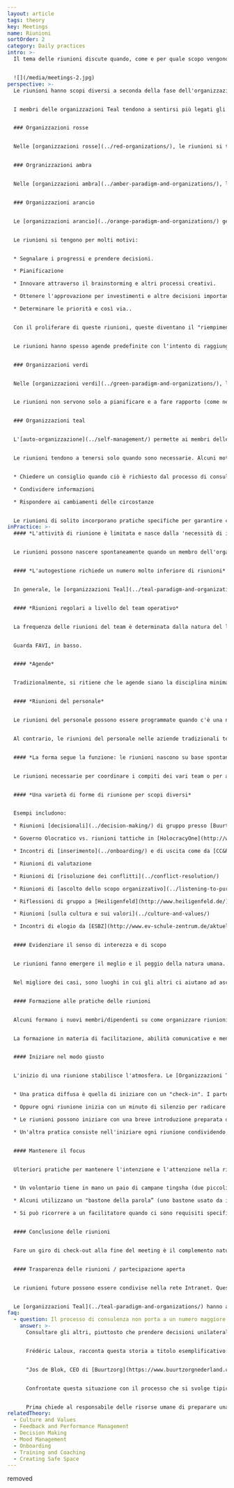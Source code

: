 ```yaml
---
layout: article
tags: theory
key: Meetings
name: Riunioni
sortOrder: 2
category: Daily practices
intro: >-
  Il tema delle riunioni discute quando, come e per quale scopo vengono organizzate.


  ![](/media/meetings-2.jpg)
perspective: >-
  Le riunioni hanno scopi diversi a seconda della fase dell'organizzazione. Il numero di riunioni cresce man mano che le organizzazioni si sviluppano, raggiungendo un picco nella fase Verde. Il volume delle riunioni diminuisce nella fase Teal.


  I membri delle organizzazioni Teal tendono a sentirsi più legati gli uni agli altri e al lavoro, e hanno bisogno di meno riunioni per pianificare o risolvere i problemi.


  ### Organizzazioni rosse


  Nelle [organizzazioni rosse](../red-organizations/), le riunioni si tengono quando l'Amministratore delegato o il Boss le ritiene necessarie. Possono essere tenute per fare annunci, emettere sentenze o condurre cerimonie. A volte si tengono per chiedere consiglio o raccogliere informazioni.


  ### Orgranizzazioni ambra


  Nelle [organizzazioni ambra](../amber-paradigm-and-organizations/), le riunioni sono un importante metodo di controllo gerarchico. Vengono utilizzate per raccogliere, distillare e trasmettere informazioni su e giù per l'organizzazione. Il responsabile è la persona di grado più elevato. Spetta a tutti gli altri essere pronti a riferire le informazioni o a fornire le risposte richieste.  


  ### Organizzazioni arancio


  Le [organizzazioni arancio](../orange-paradigm-and-organizations/) gestiscono attentamente le prestazioni per garantire il raggiungimento di obiettivi e traguardi. Ciò richiede incontri regolari (settimanali/mensili/trimestrali/annuali) alla maggior parte dei livelli dell'organizzazione.


  Le riunioni si tengono per molti motivi:


  * Segnalare i progressi e prendere decisioni.

  * Pianificazione

  * Innovare attraverso il brainstorming e altri processi creativi.

  * Ottenere l'approvazione per investimenti e altre decisioni importanti

  * Determinare le priorità e così via..


  Con il proliferare di queste riunioni, queste diventano il "riempimento dell'agenda" per gli alti dirigenti più impegnati. Fino a tempi relativamente recenti, questo significava spesso viaggiare significativamente per alcuni dipendenti di organizzazioni internazionali.


  Le riunioni hanno spesso agende predefinite con l'intento di raggiungere risultati chiari. Sono apprezzate le discussioni razionali e le argomentazioni logiche. Tuttavia, le agende personali non sono mai lontane dalla superficie e possono potenzialmente minare gli obiettivi organizzativi.


  ### Organizzazioni verdi


  Nelle [organizzazioni verdi](../green-paradigm-and-organizations/), l'obiettivo è quello di servire tutte le parti interessate con uguaglianza, rispetto e inclusione. Per questo è necessario incontrarsi con loro. Il consenso è apprezzato, ma può essere faticoso da raggiungere.


  Le riunioni non servono solo a pianificare e a fare rapporto (come nelle organizzazioni arancioni), ma anche a sostenere un senso di appartenenza, inclusione e responsabilizzazione: in altre parole, a creare una cultura basata sui valori.  Di conseguenza, le pratiche di riunione tendono a essere più attente ai processi sottostanti all'interno del gruppo.


  ### Organizzazioni teal


  L'[auto-organizzazione](../self-management/) permette ai membri delle [organizzazioni Teal](../teal-paradigm-and-organizations/) di assumersi la responsabilità di prendere decisioni senza bisogno di approvazione o consenso. Di conseguenza, le riunioni necessarie sono di solito molto meno numerose.


  Le riunioni tendono a tenersi solo quando sono necessarie. Alcuni motivi includono:


  * Chiedere un consiglio quando ciò è richiesto dal processo di consulenza

  * Condividere informazioni

  * Rispondere ai cambiamenti delle circostanze


  Le riunioni di solito incorporano pratiche specifiche per garantire che i membri si impegnino tra loro e con lo scopo della riunione in modo rispettoso e produttivo. I nuovi membri vengono in genere addestrati a questi processi in modo da poter partecipare pienamente.
inPractice: >-
  #### *L'attività di riunione è limitata e nasce dalla 'necessità di incontrarsi'*


  Le riunioni possono nascere spontaneamente quando un membro dell'organizzazione avverte un bisogno e prende l'iniziativa.  Le strutture e la facilitazione delle riunioni supportano questo spirito di [auto-organizzazione](../self-management/). La maggiore trasparenza delle organizzazioni Teal riduce il numero e la durata di alcune riunioni. Quando si tengono le riunioni, si fa attenzione a utilizzare pratiche specifiche che favoriscono un senso di [completezza](../wholeness/).


  #### *L'autogestione richiede un numero molto inferiore di riunioni*


  In generale, le [organizzazioni Teal](../teal-paradigm-and-organizations/) tendono ad avere un minor numero di riunioni. In una struttura piramidale tradizionale, le riunioni sono necessarie per raccogliere, confezionare, filtrare e trasmettere le informazioni mentre scorrono su e giù per la catena di comando.  Nelle organizzazioni autogestite, molte di queste riunioni non sono più necessarie. Mentre nelle [organizzazioni verdi](../green-paradigm-and-organizations/) le riunioni possono essere un modo per costruire un coinvolgimento "dal basso", questo è già "incorporato" in una organizzazione autogestita. 


  #### *Riunioni regolari a livello del team operativo*


  La frequenza delle riunioni del team è determinata dalla natura del lavoro.


  Guarda FAVI, in basso.


  #### *Agende*


  Tradizionalmente, si ritiene che le agende siano la disciplina minima per una riunione produttiva. Ma non necessariamente in un luogo di lavoro Teal. Molte delle loro riunioni programmate non hanno un agenda predeterminata. Piuttosto, se ne fissa una all'inizio della riunione e ci si basa sugli argomenti che in quel momento sono fonte di energia per i partecipanti. In questo modo, le riunioni sono sempre piene di energia, di significato e di coinvolgimento.  L'interesse è reale e presente, non è prodotto da un approccio ritualistico.


  #### *Riunioni del personale*


  Le riunioni del personale possono essere programmate quando c'è una nuova e importante informazione da condividere: i risultati trimestrali, lo studio annuale dei valori, un punto di inflessione strategico, e così via. Le informazioni non vengono semplicemente "presentate" dall'alto verso il basso, ma vengono discusse e dibattute. Le domande possono portare la riunione in qualsiasi direzione; le frustrazioni possono essere sfogate; i risultati vengono celebrati spontaneamente. È in gioco qualcosa di più del semplice scambio di informazioni. La fiducia nell'organizzazione e nei suoi valori viene messa alla prova e riaffermata. I dirigenti saranno sinceri, umili e vulnerabili? Affronteranno le domande difficili? Coinvolgeranno l'intero gruppo?


  Al contrario, le riunioni del personale nelle aziende tradizionali tendono a essere guidate da presentazioni o comunque evitate a causa della loro imprevedibilità e del loro rischio. 


  #### *La forma segue la funzione: le riunioni nascono su base spontanea*


  Le riunioni necessarie per coordinare i compiti dei vari team o per avviare progetti speciali nascono spontaneamente. È un modo organico di organizzare.


  #### *Una varietà di forme di riunione per scopi diversi*


  Esempi includono:

  * Riunioni [decisionali](../decision-making/) di gruppo presso [Buurtzorg](http://www.buurtzorgnederland.com/)

  * Governo Olocratico vs. riunioni tattiche in [HolocracyOne](http://www.holacracy.org/)

  * Incontri di [inserimento](../onboarding/) e di uscita come da [CC&R](http://www.couragerenewal.org/)

  * Riunioni di valutazione

  * Riunioni di [risoluzione dei conflitti](../conflict-resolution/)

  * Riunioni di [ascolto dello scopo organizzativo](../listening-to-purpose/)

  * Riflessioni di gruppo a [Heiligenfeld](http://www.heiligenfeld.de/)

  * Riunioni [sulla cultura e sui valori](../culture-and-values/) 

  * Incontri di elogio da [ESBZ](http://www.ev-schule-zentrum.de/aktuell/)


  #### Evidenziare il senso di interezza e di scopo


  Le riunioni fanno emergere il meglio e il peggio della natura umana.


  Nel migliore dei casi, sono luoghi in cui gli altri ci aiutano ad ascoltare ciò che ci sta veramente a cuore. Ma le riunioni possono anche essere un campo di gioco per l'ego. Per sentirsi al sicuro, alcuni cercano di dominare i processi. Altri si ritirano. Nelle organizzazioni autogestite, l'assenza di un capo elimina alcune di queste paure. Ma in un gruppo di pari l'ego può dominare altrettanto bene. Una varietà di approcci supporta interazioni produttive coerenti con [completezza](/wholeness/) e [scopo](../listening-to-purpose/).


  #### Formazione alle pratiche delle riunioni


  Alcuni formano i nuovi membri/dipendenti su come organizzare riunioni efficaci. I nuovi membri/dipendenti devono sentirsi a proprio agio nel partecipare alle procedure decisionali.


  La formazione in materia di facilitazione, abilità comunicative e mentalità favorisce la collegialità, la creazione di fiducia e la risoluzione delle tensioni.


  #### Iniziare nel modo giusto


  L'inizio di una riunione stabilisce l'atmosfera. Le [Organizzazioni Teal](../teal-paradigm-and-organizations/) possono utilizzare le seguenti pratiche:


  * Una pratica diffusa è quella di iniziare con un "check-in". I partecipanti condividono come si sentono nel momento in cui inizia la riunione. Questo aiuta tutti ad ascoltare il proprio corpo e le proprie sensazioni e a costruire una consapevolezza. Spesso basta nominare un'emozione per affrontarla.  Pertanto, questa pratica aiuta i partecipanti a lasciar andare le distrazioni, sostenendo al contempo la presenza di tutti alla riunione in corso. 

  * Oppure ogni riunione inizia con un minuto di silenzio per radicare le persone nel momento.

  * Le riunioni possono iniziare con una breve introduzione preparata da una persona. Dopo qualche momento di silenzio, i partecipanti condividono le riflessioni che questa introduzione ha suscitato.  

  * Un'altra pratica consiste nell'iniziare ogni riunione condividendo una breve storia di una persona che hanno recentemente ringraziato. Questo mostra che  possiamo essere grati, celebrarci e fidarci gli uni degli altri.


  #### Mantenere il focus


  Ulteriori pratiche per mantenere l'intenzione e l'attenzione nella riunione:


  * Un volontario tiene in mano un paio di campane tingsha (due piccoli cimbali che possono emettere un suono simile a un cristallo). Se ritiene che le regole di base non vengano rispettate, può suonare i cimbali. Nessuno può parlare finché il suono dei cimbali non si è spento. Durante il silenzio, tutti possono riflettere sulla domanda: "Sono al servizio dell'argomento che stiamo discutendo?".

  * Alcuni utilizzano un "bastone della parola” (uno bastone usato da indigeni per definire chi ha l’autorità di parlare, da passarsi a turno) o un altro strumento per regolare i turni, rallentare la velocità della conversazione e aumentare la qualità dell'ascolto. 

  * Si può ricorrere a un facilitatore quando ci sono requisiti specifici da soddisfare. In alcune circostanze può trattarsi di un facilitatore esterno.  


  #### Conclusione delle riunioni


  Fare un giro di check-out alla fine del meeting è il complemento naturale del check-in iniziale. Lascia a tutti la sensazione di quale impatto ha avuto la riunione. In alternativa, fare un momento di silenzio è un altro modo per riflettere e concludere.  


  #### Trasparenza delle riunioni / partecipazione aperta


  Le riunioni future possono essere condivise nella rete Intranet. Questo permette a chiunque voglia condividere preoccupazioni o idee di partecipare. Questa trasparenza può essere estesa anche agli esterni, attraverso lo streaming su Internet. Alcuni sostengono che questa trasparenza si traduca in relazioni più strette con i partner esterni.


  Le [organizzazioni Teal](../teal-paradigm-and-organizations/) hanno adottato alcuni "formati di riunione alternativi" come l'Open Space, Art of Hosting, World Café ecc.
faq:
  - question: Il processo di consulenza non porta a un numero maggiore di incontri piuttosto che a un numero minore?
    answer: >-
      Consultare gli altri, piuttosto che prendere decisioni unilaterali, può comportare un maggior numero di riunioni. Tuttavia, spesso questo è più che compensato dai risparmi ottenuti.


      Frédéric Laloux, racconta questa storia a titolo esemplificativo:


      "Jos de Blok, CEO di [Buurtzorg](https://www.buurtzorgnederland.com/), spesso applica il processo di consulenza pubblicando la sera una nota sul blog di Buurtzorg, proponendo suggerimenti per nuove iniziative e decisioni e chiedendo il parere di tutti i membri dell'organizzazione. 24 ore dopo, il 50-80% dei dipendenti avrà letto e forse commentato. Forse la risposta prevalente è "sì, va bene", nel qual caso la decisione può essere attuata a questo punto. In alternativa, avrà ricevuto un feedback su come potrebbe aver trascurato importanti conseguenze negative, o su come la questione potrebbe essere più complicata di quanto non sappia. In questo caso, potrebbe rivedere la sua proposta di conseguenza e ripubblicarla, oppure percepire la necessità di riunire un gruppo volontario per affrontare la questione. In ogni caso, si tratta di un [processo decisionale](../decision-making/) rapido e con pochissime riunioni."


      Confrontate questa situazione con il processo che si svolge tipicamente in una tradizionale struttura gerarchica con 9000 dipendenti. Supponiamo che l'amministratore delegato voglia cambiare le condizioni degli straordinari:


      Prima chiede al responsabile delle risorse umane di preparare una proposta, che a sua volta chiede a qualcuno più junior di fare il lavoro. Il junior redige una bozza di proposta, magari la mostra a un collega e la rivede di conseguenza. Il responsabile delle risorse umane esamina la bozza e suggerisce ulteriori perfezionamenti, prima di fissare un incontro con l'amministratore delegato che può apportare ulteriori modifiche. Poi la bozza passa al comitato esecutivo... e così via... Si chiedono altre revisioni, e la bozza torna giù per la gerarchia e poi di nuovo su... A questo punto la questione diventa politica, il che comporta un ulteriore livello di complicazioni. Se viene approvata, un responsabile per le comunicazioni interne ci lavora e lo mostra di nuovo all'amministratore delegato. Infine, viene trasmesso a cascata ai manager che preparano le presentazioni per le riunioni dei team. Il numero totale di riunioni che possono essere coinvolte in una decisione di questo tipo è enorme.
relatedTheory:
  - Culture and Values
  - Feedback and Performance Management
  - Decision Making
  - Mood Management
  - Onboarding
  - Training and Coaching
  - Creating Safe Space
---
```

removed